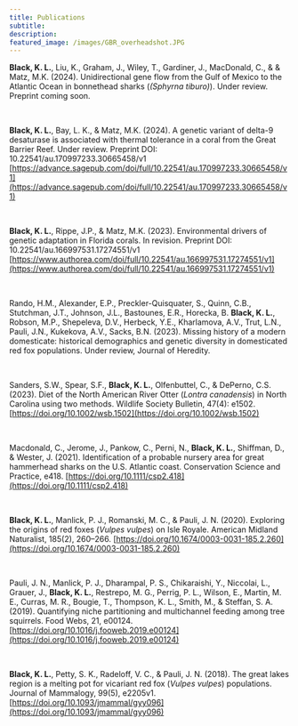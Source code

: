 ```yaml
---
title: Publications
subtitle: 
description: 
featured_image: /images/GBR_overheadshot.JPG
---
```


**Black, K. L.**, Liu, K., Graham, J., Wiley, T., Gardiner, J., MacDonald, C., & & Matz, M.K. (2024). Unidirectional gene flow from the Gulf of Mexico to the Atlantic Ocean in bonnethead sharks (_(Sphyrna tiburo)_). Under review. Preprint coming soon.

<p>&nbsp;</p>

**Black, K. L.**, Bay, L. K., & Matz, M.K. (2024). A genetic variant of delta-9 desaturase is associated with thermal tolerance in a coral from the Great Barrier Reef. Under review. Preprint DOI: 10.22541/au.170997233.30665458/v1 [https://advance.sagepub.com/doi/full/10.22541/au.170997233.30665458/v1](https://advance.sagepub.com/doi/full/10.22541/au.170997233.30665458/v1)

<p>&nbsp;</p>

**Black, K. L.**, Rippe, J.P., & Matz, M.K. (2023).
Environmental drivers of genetic adaptation in Florida corals. In revision.
Preprint DOI: 10.22541/au.166997531.17274551/v1 [https://www.authorea.com/doi/full/10.22541/au.166997531.17274551/v1](https://www.authorea.com/doi/full/10.22541/au.166997531.17274551/v1)

<p>&nbsp;</p>

Rando, H.M., Alexander, E.P., Preckler-Quisquater, S., Quinn, C.B., Stutchman, J.T., Johnson, J.L., Bastounes, E.R., Horecka, B. **Black, K. L.**, Robson, M.P., Shepeleva, D.V., Herbeck, Y.E., Kharlamova, A.V., Trut, L.N., Pauli, J.N., Kukekova, A.V., Sacks, B.N. (2023).
Missing history of a modern domesticate: historical demographics and genetic diversity in domesticated red fox populations.
Under review, Journal of Heredity.

<p>&nbsp;</p>

Sanders, S.W., Spear, S.F., **Black, K. L.**, Olfenbuttel, C., & DePerno, C.S. (2023).
Diet of the North American River Otter (_Lontra canadensis_) in North Carolina using two methods.
Wildlife Society Bulletin, 47(4): e1502. [https://doi.org/10.1002/wsb.1502](https://doi.org/10.1002/wsb.1502)

<p>&nbsp;</p>

Macdonald, C., Jerome, J., Pankow, C., Perni, N., **Black, K. L.**, Shiffman, D., & Wester, J. (2021).
Identification of a probable nursery area for great hammerhead sharks on the U.S. Atlantic coast.
Conservation Science and Practice, e418. [https://doi.org/10.1111/csp2.418](https://doi.org/10.1111/csp2.418)

<p>&nbsp;</p>

**Black, K. L.**, Manlick, P. J., Romanski, M. C., & Pauli, J. N. (2020). Exploring the origins of red foxes
(_Vulpes vulpes_) on Isle Royale. American Midland Naturalist, 185(2), 260–266. [https://doi.org/10.1674/0003-0031-185.2.260](https://doi.org/10.1674/0003-0031-185.2.260)

<p>&nbsp;</p>

Pauli, J. N., Manlick, P. J., Dharampal, P. S., Chikaraishi, Y., Niccolai, L., Grauer, J., **Black, K. L.**,
Restrepo, M. G., Perrig, P. L., Wilson, E., Martin, M. E., Curras, M. R., Bougie, T., Thompson, K. L.,
Smith, M., & Steffan, S. A. (2019). Quantifying niche partitioning and multichannel feeding among tree
squirrels. Food Webs, 21, e00124. [https://doi.org/10.1016/j.fooweb.2019.e00124](https://doi.org/10.1016/j.fooweb.2019.e00124)

<p>&nbsp;</p>

**Black, K. L.**, Petty, S. K., Radeloff, V. C., & Pauli, J. N. (2018). The great lakes region is a melting pot for
vicariant red fox (_Vulpes vulpes_) populations. Journal of Mammalogy, 99(5), e2205v1. [https://doi.org/10.1093/jmammal/gyy096](https://doi.org/10.1093/jmammal/gyy096)

<p>&nbsp;</p>

